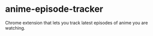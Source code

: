 anime-episode-tracker
=====================

Chrome extension that lets you track latest episodes of anime you are watching.
